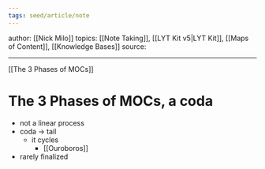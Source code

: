 ```yaml
---
tags: seed/article/note
---
```


author: [[Nick Milo]]
topics: [[Note Taking]], [[LYT Kit v5|LYT Kit]], [[Maps of Content]], [[Knowledge Bases]]
source: 

---
[[The 3 Phases of MOCs]]
# The 3 Phases of MOCs, a coda

- not a linear process
- coda -> tail
	- it cycles
		- [[Ouroboros]]
- rarely finalized